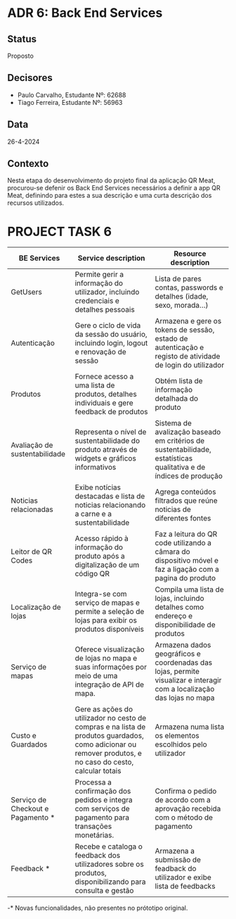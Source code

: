 # ADR 6:  Back End Services 

## Status
Proposto

## Decisores
- Paulo Carvalho, Estudante Nº: 62688
- Tiago Ferreira, Estudante Nº: 56963

## Data
26-4-2024

## Contexto
Nesta etapa do desenvolvimento do projeto final da aplicação QR Meat, procurou-se defenir os Back End Services necessários a definir a app QR Meat, definindo para estes a sua descrição e uma curta descrição dos recursos utilizados.

# PROJECT TASK 6



| BE Services      | Service description                             | Resource description                                                                                                                            
|------------------------|-----------------------------------------|--------------------------------------------|
| GetUsers          | Permite gerir a informação do utilizador, incluindo credenciais e detalhes pessoais | Lista de pares contas, passwords e detalhes (idade, sexo, morada…)| 
| Autenticação               | Gere o ciclo de vida da sessão do usuário, incluindo login, logout e renovação de sessão| Armazena e gere os tokens de sessão, estado de autenticação e registo de atividade de login do utilizador|
| Produtos     | Fornece acesso a uma lista de produtos, detalhes individuais e gere feedback de produtos |Obtém lista de informação detalhada do produto      |
| Avaliação de sustentabilidade | Representa o nível de sustentabilidade do produto através de widgets e gráficos informativos|Sistema de avalização baseado em critérios de sustentabilidade, estatísticas qualitativa e de índices de produção|
|Noticias relacionadas|Exibe notícias destacadas e lista de noticias relacionando a carne e a sustentabilidade|Agrega conteúdos filtrados que reúne noticias de diferentes fontes|
|Leitor de QR Codes | Acesso rápido à informação do produto após a digitalização de um código QR |Faz a leitura do QR code utilizando a câmara do dispositivo móvel e faz a ligação com a pagina do produto|
Localização de lojas | Integra-se com serviço de mapas e permite a seleção de lojas para exibir os produtos disponíveis | Compila uma lista de lojas, incluindo detalhes como endereço e disponibilidade de produtos|
|Serviço de mapas | Oferece visualização de lojas no mapa e suas informações por meio de uma integração de API de mapa.| Armazena dados geográficos e coordenadas das lojas, permite visualizar e interagir com a localização das lojas no mapa|
|Custo e Guardados | Gere as ações do utilizador no cesto de compras e na lista de produtos guardados, como adicionar ou remover produtos, e no caso do cesto, calcular totais|Armazena numa lista os elementos escolhidos pelo utilizador|
|Serviço de Checkout e Pagamento * |Processa a confirmação dos pedidos e integra com serviços de pagamento para transações monetárias.|Confirma o pedido de acordo com a aprovação recebida com o método de pagamento|
|Feedback *| Recebe e cataloga o feedback dos utilizadores sobre os produtos, disponibilizando para consulta e gestão|Armazena a submissão de feadback do utilizador e exibe lista de feedbacks|

-* Novas funcionalidades, não presentes no prótotipo original.
